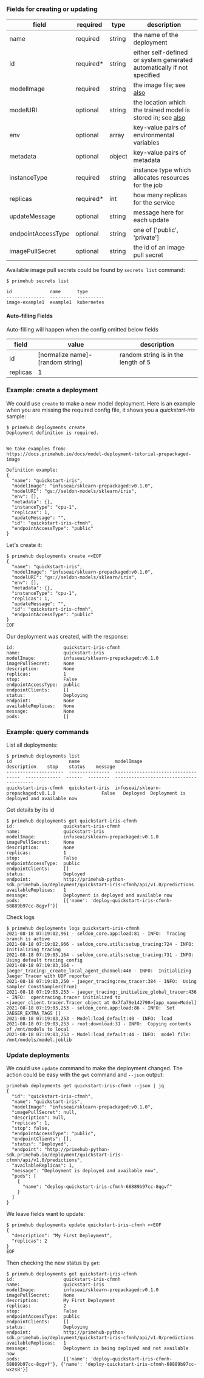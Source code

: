 ### Fields for creating or updating

| field | required | type | description |
| --- | --- | --- | --- |
| name | required | string | the name of the deployment |
| id | required* | string | either self-defined or system generated automatically if not specified |
| modelImage | required | string | the image file; see [also](https://docs.primehub.io/docs/model-deployment-feature#deployment-details) |
| modelURI | optional | string | the location which the trained model is stored in; see [also](https://docs.primehub.io/docs/model-deployment-model-uri)|
| env | optional | array | key-value pairs of environmental variables |
| metadata | optional | object | key-value pairs of metadata |
| instanceType | required | string | instance type which allocates resources for the job |
| replicas | required* | int | how many replicas for the service |
| updateMessage | optional | string | message here for each update |
| endpointAccessType | optional | string | one of ['public', 'private'] |
| imagePullSecret | optional | string | the id of an image pull secret |

Available image pull secrets could be found by `secrets list` command:

```
$ primehub secrets list

id              name      type
--------------  --------  ----------
image-example1  example1  kubernetes
```

#### Auto-filling Fields

Auto-filling will happen when the config omitted below fields

| field | value | description |
| --- | --- | --- |
| id | [normalize name]-[random string] | random string is in the length of 5 |
| replicas | 1 | |

### Example: create a deployment

We could use `create` to make a new model deployment. Here is an example when you are missing the required config file,
it shows you a *quickstart-iris* sample:

```
$ primehub deployments create
Deployment definition is required.


We take examples from:
https://docs.primehub.io/docs/model-deployment-tutorial-prepackaged-image

Definition example:
{
  "name": "quickstart-iris",
  "modelImage": "infuseai/sklearn-prepackaged:v0.1.0",
  "modelURI": "gs://seldon-models/sklearn/iris",
  "env": [],
  "metadata": {},
  "instanceType": "cpu-1",
  "replicas": 1,
  "updateMessage": "",
  "id": "quickstart-iris-cfmnh",
  "endpointAccessType": "public"
}
```

Let's create it:

```
$ primehub deployments create <<EOF
{
  "name": "quickstart-iris",
  "modelImage": "infuseai/sklearn-prepackaged:v0.1.0",
  "modelURI": "gs://seldon-models/sklearn/iris",
  "env": [],
  "metadata": {},
  "instanceType": "cpu-1",
  "replicas": 1,
  "updateMessage": "",
  "id": "quickstart-iris-cfmnh",
  "endpointAccessType": "public"
}
EOF
```

Our deployment was created, with the response:

```
id:                  quickstart-iris-cfmnh
name:                quickstart-iris
modelImage:          infuseai/sklearn-prepackaged:v0.1.0
imagePullSecret:     None
description:         None
replicas:            1
stop:                False
endpointAccessType:  public
endpointClients:     []
status:              Deploying
endpoint:            None
availableReplicas:   None
message:             None
pods:                []
```

### Example: query commands

List all deployments:

```
$ primehub deployments list
id                     name             modelImage                           description    stop    status    message
---------------------  ---------------  -----------------------------------  -------------  ------  --------  ----------------------------------------
quickstart-iris-cfmnh  quickstart-iris  infuseai/sklearn-prepackaged:v0.1.0                 False   Deployed  Deployment is deployed and available now
```

Get details by its id

```
$ primehub deployments get quickstart-iris-cfmnh
id:                  quickstart-iris-cfmnh
name:                quickstart-iris
modelImage:          infuseai/sklearn-prepackaged:v0.1.0
imagePullSecret:     None
description:         None
replicas:            1
stop:                False
endpointAccessType:  public
endpointClients:     []
status:              Deployed
endpoint:            http://primehub-python-sdk.primehub.io/deployment/quickstart-iris-cfmnh/api/v1.0/predictions
availableReplicas:   1
message:             Deployment is deployed and available now
pods:                [{'name': 'deploy-quickstart-iris-cfmnh-68889b97cc-8qgvf'}]
```

Check logs

```
$ primehub deployments logs quickstart-iris-cfmnh
2021-08-18 07:19:02,961 - seldon_core.app:load:81 - INFO:  Tracing branch is active
2021-08-18 07:19:02,966 - seldon_core.utils:setup_tracing:724 - INFO:  Initializing tracing
2021-08-18 07:19:03,164 - seldon_core.utils:setup_tracing:731 - INFO:  Using default tracing config
2021-08-18 07:19:03,164 - jaeger_tracing:_create_local_agent_channel:446 - INFO:  Initializing Jaeger Tracer with UDP reporter
2021-08-18 07:19:03,250 - jaeger_tracing:new_tracer:384 - INFO:  Using sampler ConstSampler(True)
2021-08-18 07:19:03,253 - jaeger_tracing:_initialize_global_tracer:436 - INFO:  opentracing.tracer initialized to <jaeger_client.tracer.Tracer object at 0x7fa79e142790>[app_name=Model]
2021-08-18 07:19:03,253 - seldon_core.app:load:86 - INFO:  Set JAEGER_EXTRA_TAGS []
2021-08-18 07:19:03,253 - Model:load_default:40 - INFO:  load
2021-08-18 07:19:03,253 - root:download:31 - INFO:  Copying contents of /mnt/models to local
2021-08-18 07:19:03,253 - Model:load_default:44 - INFO:  model file: /mnt/models/model.joblib
```

### Update deployments

We could use `update` command to make the deployment changed. The action could be easy with the `get` command
and `--json` output:

```
primehub deployments get quickstart-iris-cfmnh --json | jq
{
  "id": "quickstart-iris-cfmnh",
  "name": "quickstart-iris",
  "modelImage": "infuseai/sklearn-prepackaged:v0.1.0",
  "imagePullSecret": null,
  "description": null,
  "replicas": 1,
  "stop": false,
  "endpointAccessType": "public",
  "endpointClients": [],
  "status": "Deployed",
  "endpoint": "http://primehub-python-sdk.primehub.io/deployment/quickstart-iris-cfmnh/api/v1.0/predictions",
  "availableReplicas": 1,
  "message": "Deployment is deployed and available now",
  "pods": [
    {
      "name": "deploy-quickstart-iris-cfmnh-68889b97cc-8qgvf"
    }
  ]
}
```

We leave fields want to update:

```
$ primehub deployments update quickstart-iris-cfmnh <<EOF
{
  "description": "My First Deployment",
  "replicas": 2
}
EOF
```

Then checking the new status by `get`:

```
$ primehub deployments get quickstart-iris-cfmnh
id:                  quickstart-iris-cfmnh
name:                quickstart-iris
modelImage:          infuseai/sklearn-prepackaged:v0.1.0
imagePullSecret:     None
description:         My First Deployment
replicas:            2
stop:                False
endpointAccessType:  public
endpointClients:     []
status:              Deploying
endpoint:            http://primehub-python-sdk.primehub.io/deployment/quickstart-iris-cfmnh/api/v1.0/predictions
availableReplicas:   1
message:             Deployment is being deployed and not available now
pods:                [{'name': 'deploy-quickstart-iris-cfmnh-68889b97cc-8qgvf'}, {'name': 'deploy-quickstart-iris-cfmnh-68889b97cc-wxzs8'}]
```
